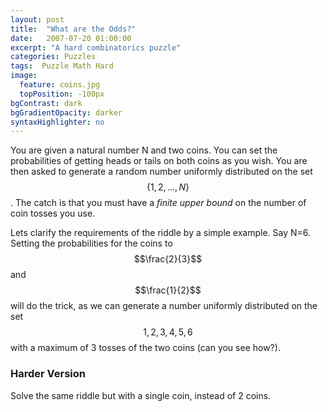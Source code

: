 ```yaml
---
layout: post
title:  "What are the Odds?"
date:   2007-07-20 01:00:00
excerpt: "A hard combinatorics puzzle"
categories: Puzzles
tags:  Puzzle Math Hard
image:
  feature: coins.jpg
  topPosition: -100px
bgContrast: dark
bgGradientOpacity: darker
syntaxHighlighter: no
---
```

You are given a natural number N and two coins. You can set the probabilities of getting heads or tails on both coins as you wish. You are then asked to generate a random number uniformly distributed on the set $$\{ 1, 2, ..., N \}$$. The catch is that you must have a *finite upper bound* on the number of coin tosses you use.

Lets clarify the requirements of the riddle by a simple example. Say N=6. Setting the probabilities for the coins to $$\frac{2}{3}$$ and $$\frac{1}{2}$$ will do the trick, as we can generate a number uniformly distributed on the set $${ 1, 2, 3, 4, 5, 6 }$$ with a maximum of 3 tosses of the two coins (can you see how?).

### Harder Version

Solve the same riddle but with a single coin, instead of 2 coins.
